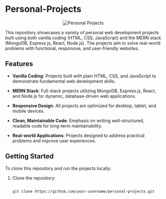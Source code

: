 # Personal-Projects 

  <p align="center">
  <img src="https://imgur.com/knjEMQc.jpg" alt="Personal Projects">
</p>

This repository showcases a variety of personal web development projects built using both vanilla coding (HTML, CSS, JavaScript) and the MERN stack (MongoDB, Express.js, React, Node.js). The projects aim to solve real-world problems with functional, responsive, and user-friendly websites. 

  

## Features 

  

- **Vanilla Coding**: Projects built with plain HTML, CSS, and JavaScript to demonstrate fundamental web development skills. 

- **MERN Stack**: Full-stack projects utilizing MongoDB, Express.js, React, and Node.js for dynamic, database-driven web applications. 

- **Responsive Design**: All projects are optimized for desktop, tablet, and mobile devices. 

- **Clean, Maintainable Code**: Emphasis on writing well-structured, readable code for long-term maintainability. 

- **Real-world Applications**: Projects designed to address practical problems and improve user experiences. 

  

## Getting Started 

  

To clone this repository and run the projects locally: 

  

1. Clone the repository: 

   ```bash 

   git clone https://github.com/your-username/personal-projects.git 

 

 
